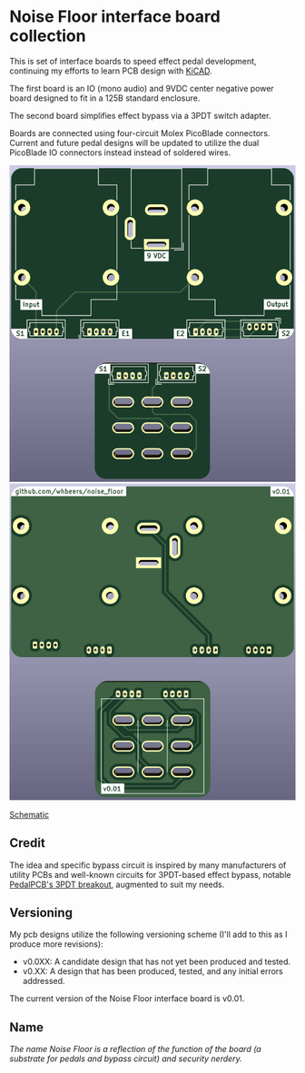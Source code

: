# Noise Floor interface board collection

This is set of interface boards to speed effect pedal development, continuing my efforts to learn PCB design with [KiCAD](https://www.kicad.org/).

The first board is an IO (mono audio) and 9VDC center negative power board designed to fit in a 125B standard enclosure.

The second board simplifies effect bypass via a 3PDT switch adapter.

Boards are connected using four-circuit Molex PicoBlade connectors. Current and future pedal designs will be updated to utilize the dual PicoBlade IO connectors instead instead of soldered wires.

![Front render](renders/front.png)
![Back render](renders/back.png)

[Schematic](hardware/NoiseFloor_schematic_v0.01.pdf)

## Credit

The idea and specific bypass circuit is inspired by many manufacturers of utility PCBs and well-known circuits for 3PDT-based effect bypass, notable [PedalPCB's 3PDT breakout](https://www.pedalpcb.com/product/3pdt/), augmented to suit my needs.

## Versioning

My pcb designs utilize the following versioning scheme (I'll add to this as I produce more revisions):
 - v0.0XX: A candidate design that has not yet been produced and tested.
 - v0.XX: A design that has been produced, tested, and any initial errors addressed.

The current version of the  Noise Floor interface board is v0.01.

## Name
*The name Noise Floor is a reflection of the function of the board (a substrate for pedals and bypass circuit) and security nerdery.*

